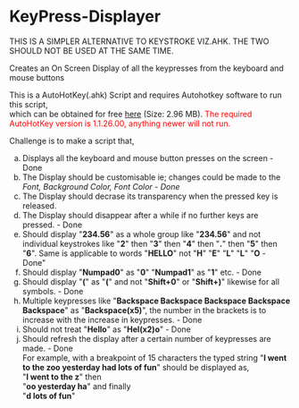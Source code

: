 # KeyPress-Displayer
THIS IS A SIMPLER ALTERNATIVE TO KEYSTROKE VIZ.AHK. THE TWO SHOULD NOT BE USED AT THE SAME TIME.

Creates an On Screen Display of all the keypresses from the keyboard and mouse buttons

This is a AutoHotKey(.ahk) Script and requires Autohotkey software to run this script,<br>which can be obtained for free <a href="https://www.autohotkey.com/download/1.1/AutoHotkey_1.1.26.00_setup.exe">here</a> (Size: 2.96 MB). 
<font color=red>The required AutoHotKey version is 1.1.26.00, anything newer will not run.</font> 


Challenge is to make a script that,
<ol type="a">
<li> <div color:#555555>Displays all the keyboard and mouse button presses on the screen - Done</div>
</li>
<li> The Display should be customisable ie; changes could be made to the <i>Font, Background Color, Font Color - Done</i>
</li>
<li> The Display should decrase its transparency when the pressed key is released.
</li>
<li> The Display should disappear after a while if no further keys are pressed. - Done
</li>
<li>Should display "<b>234.56</b>" as a whole group like "<b>234.56</b>" and not individual keystrokes like "<b>2</b>" then "<b>3</b>" then "<b>4</b>" then "<b>.</b>" then "<b>5</b>" then "<b>6</b>". Same is applicable to words "<b>HELLO</b>" not "<b>H</b>" "<b>E</b>" "<b>L</b>" "<b>L</b>" "<b>O</b> - Done"
</li>
<li> Should display "<b>Numpad0</b>" as "<b>0</b>" "<b>Numpad1</b>" as "<b>1</b>" etc. - Done
</li>
<li> Should display "<b>(</b>" as "<b>(</b>" and not "<b>Shift+0</b>" or "<b>Shift+)</b>" likewise for all symbols. - Done
</li>
<li> Multiple keypresses like "<b>Backspace Backspace Backspace Backspace Backspace</b>" as "<b>Backspace(x5)</b>", the number in the brackets is to increase with the increase in keypresses. - Done
</li>
<li> Should not treat "<b>Hello</b>" as "<b>Hel(x2)o</b>" - Done
</li>
<li> Should refresh the display after a certain number of keypresses are made. - Done<br>
For example, with a breakpoint of 15 characters the typed string "<b>I went to the zoo yesterday had lots of fun</b>" should be displayed as,<br>
"<b>I went to the z</b>" then<br>
"<b>oo yesterday ha</b>" and finally<br>
"<b>d lots of fun</b>" </li>

